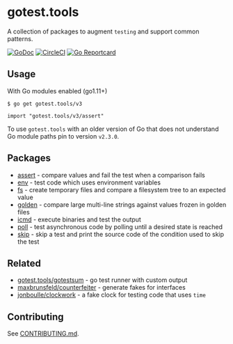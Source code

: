 # gotest.tools

A collection of packages to augment `testing` and support common patterns.

[![GoDoc](https://godoc.org/gotest.tools?status.svg)](https://pkg.go.dev/gotest.tools/v3/?tab=subdirectories)
[![CircleCI](https://circleci.com/gh/gotestyourself/gotest.tools/tree/master.svg?style=shield)](https://circleci.com/gh/gotestyourself/gotest.tools/tree/master)
[![Go Reportcard](https://goreportcard.com/badge/gotest.tools)](https://goreportcard.com/report/gotest.tools)

## Usage

With Go modules enabled (go1.11+)

```
$ go get gotest.tools/v3
```

```
import "gotest.tools/v3/assert"
```

To use `gotest.tools` with an older version of Go that does not understand Go
module paths pin to version `v2.3.0`.


## Packages

* [assert](http://pkg.go.dev/gotest.tools/v3/assert) -
  compare values and fail the test when a comparison fails
* [env](http://pkg.go.dev/gotest.tools/v3/env) -
  test code which uses environment variables
* [fs](http://pkg.go.dev/gotest.tools/v3/fs) -
  create temporary files and compare a filesystem tree to an expected value
* [golden](http://pkg.go.dev/gotest.tools/v3/golden) -
  compare large multi-line strings against values frozen in golden files
* [icmd](http://pkg.go.dev/gotest.tools/v3/icmd) -
  execute binaries and test the output
* [poll](http://pkg.go.dev/gotest.tools/v3/poll) -
  test asynchronous code by polling until a desired state is reached
* [skip](http://pkg.go.dev/gotest.tools/v3/skip) -
  skip a test and print the source code of the condition used to skip the test

## Related

* [gotest.tools/gotestsum](https://github.com/gotestyourself/gotestsum) - go test runner with custom output
* [maxbrunsfeld/counterfeiter](https://github.com/maxbrunsfeld/counterfeiter) - generate fakes for interfaces
* [jonboulle/clockwork](https://github.com/jonboulle/clockwork) - a fake clock for testing code that uses `time`

## Contributing

See [CONTRIBUTING.md](CONTRIBUTING.md).
